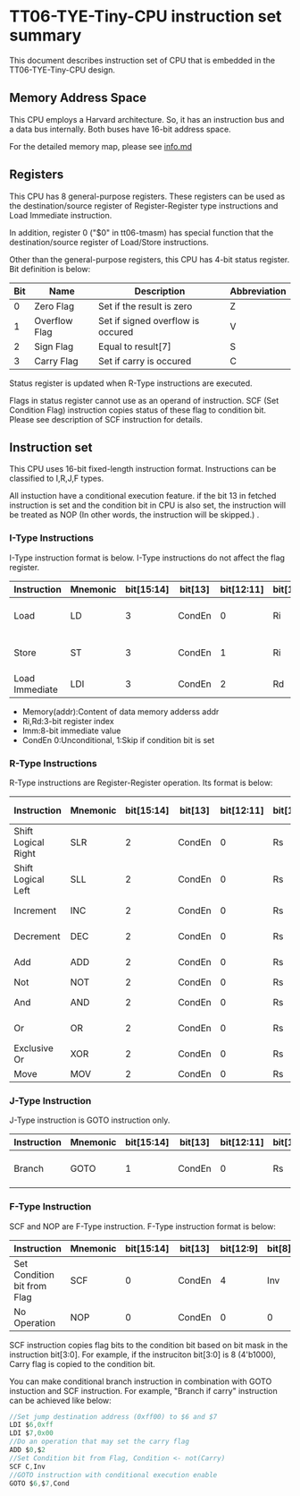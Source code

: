 # TT06-TYE-Tiny-CPU instruction set summary
This document describes instruction set of CPU that is embedded in the TT06-TYE-Tiny-CPU design.

## Memory Address Space
This CPU employs a Harvard architecture. So, it has an instruction bus and a data bus internally.
Both buses have 16-bit address space.

For the detailed memory map, please see [info.md](https://github.com/JA1TYE/tt06-TYE-tiny-cpu/blob/main/docs/info.md)

## Registers
This CPU has 8 general-purpose registers. These registers can be used as the destination/source register of Register-Register type instructions and Load Immediate instruction.

In addition, register 0 ("$0" in tt06-tmasm) has special function that the destination/source register of Load/Store instructions.

Other than the general-purpose registers, this CPU has 4-bit status register. Bit definition is below:

|Bit|Name|Description|Abbreviation|
|---|---|---|---|
|0|Zero Flag|Set if the result is zero|Z|
|1|Overflow Flag|Set if signed overflow is occured|V|
|2|Sign Flag|Equal to result[7]|S|
|3|Carry Flag|Set if carry is occured|C|

Status register is updated when R-Type instructions are executed.

Flags in status register cannot use as an operand of instruction.
SCF (Set Condition Flag) instruction copies status of these flag to condition bit.
Please see description of SCF instruction for details.

## Instruction set
This CPU uses 16-bit fixed-length instruction format. Instructions can be classified to I,R,J,F types.

All instuction have a conditional execution feature. if the bit 13 in fetched instruction is set and the condition bit in CPU is also set, the instruction will be treated as NOP (In other words, the instruction will be skipped.) .

### I-Type Instructions
I-Type instruction format is below. I-Type instructions do not affect the flag register.

|Instruction|Mnemonic|bit[15:14]|bit[13]|bit[12:11]|bit[10:8]|bit[7:0]|Operation|
|---|---|---|---|---|---|---|---|
|Load|LD|3|CondEn|0|Ri|Imm|$0 <- Memory((Imm << 8) + Ri)|
|Store|ST|3|CondEn|1|Ri|Imm|Memory((Imm << 8) + Ri) <- $0|
|Load Immediate|LDI|3|CondEn|2|Rd|Imm|Rd <- Imm|
* Memory(addr):Content of data memory adderss addr
* Ri,Rd:3-bit register index
* Imm:8-bit immediate value
* CondEn 0:Unconditional, 1:Skip if condition bit is set

### R-Type Instructions
R-Type instructions are Register-Register operation. Its format is below:

|Instruction|Mnemonic|bit[15:14]|bit[13]|bit[12:11]|bit[10:8]|bit[7:5]|bit[4:0]|Operation|Affected Flags|
|---|---|---|---|---|---|---|---|---|---|
|Shift Logical Right|SLR|2|CondEn|0|Rs|Rd|0|{Rd,C} <- {1'b0,Rs}|Z, S, C|
|Shift Logical Left|SLL|2|CondEn|0|Rs|Rd|1|{C,Rd} <- {Rs,1'b0}|Z, S, C|
|Increment|INC|2|CondEn|0|Rs|Rd|4|Rd <- (Rs + 1)|Z, V, S, C|
|Decrement|DEC|2|CondEn|0|Rs|Rd|5|Rd <- (Rs - 1)|Z, V, S, C|
|Add|ADD|2|CondEn|0|Rs|Rd|6|Rd <- (Rs + Rd)|Z, V, S, C|
|Not|NOT|2|CondEn|0|Rs|Rd|8|Rd <- ~Rs|Z, S|
|And|AND|2|CondEn|0|Rs|Rd|9|Rd <- (Rs & Rd)|Z, S|
|Or|OR|2|CondEn|0|Rs|Rd|10|Rd <- (Rs \| Rd)|Z, S|
|Exclusive Or|XOR|2|CondEn|0|Rs|Rd|11|Rd <- (Rs ^ Rd)|Z, S|
|Move|MOV|2|CondEn|0|Rs|Rd|12|Rd <- Rs|Z, S|

### J-Type Instruction
J-Type instruction is GOTO instruction only.

|Instruction|Mnemonic|bit[15:14]|bit[13]|bit[12:11]|bit[10:8]|bit[7:5]|bit[4:0]|Operation|
|---|---|---|---|---|---|---|---|---|
|Branch|GOTO|1|CondEn|0|Rs|Rd|0|PC <- {(Rs << 8) + Rd}|

### F-Type Instruction
SCF and NOP are F-Type instruction. F-Type instruction format is below:

|Instruction|Mnemonic|bit[15:14]|bit[13]|bit[12:9]|bit[8]|bit[7:4]|bit[3]|bit[2]|bit[1]|bit[0]|Operation|
|---|---|---|---|---|---|---|---|---|---|---|---|
|Set Condition bit from Flag|SCF|0|CondEn|4|Inv|0|C|S|V|Z|Condition <- (Inv ^ (Status & bit[3:0]))|
|No Operation|NOP|0|CondEn|0|0|0|0|0|0|0|Do nothing|

SCF instruction copies flag bits to the condition bit based on bit mask in the instruction bit[3:0].
For example, if the instruciton bit[3:0] is 8 (4'b1000), Carry flag is copied to the condition bit.

You can make conditional branch instruction in combination with GOTO instuction and SCF instruction. For example, "Branch if carry" instruction can be achieved like below:
```C
//Set jump destination address (0xff00) to $6 and $7
LDI $6,0xff
LDI $7,0x00
//Do an operation that may set the carry flag
ADD $0,$2
//Set Condition bit from Flag, Condition <- not(Carry)
SCF C,Inv
//GOTO instruction with conditional execution enable
GOTO $6,$7,Cond
```
